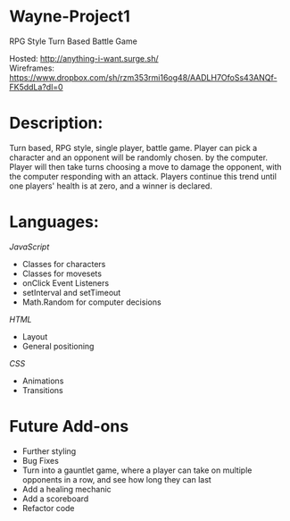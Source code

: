 # Wayne-Project1
RPG Style Turn Based Battle Game

Hosted: http://anything-i-want.surge.sh/
<br>
Wireframes: https://www.dropbox.com/sh/rzm353rmi16og48/AADLH7OfoSs43ANQf-FK5ddLa?dl=0

<h1>Description:</h1>
<p>Turn based, RPG style, single player, battle game. Player can pick a character and an opponent will be randomly chosen. by the computer. Player will then take turns choosing a move to damage the opponent, with the computer responding with an attack. Players continue this trend until one players' health is at zero, and a winner is declared.</p>
<h1>Languages:</h1>
<p><i>JavaScript</i></p>
<ul>
    <li>Classes for characters</li>
    <li>Classes for movesets</li>
    <li>onClick Event Listeners</li>
    <li>setInterval and setTimeout</li>
    <li>Math.Random for computer decisions</li>
</ul>
<p><i>HTML</i></p>
<ul>
    <li>Layout</li>
    <li>General positioning</li>
</ul>
<p><i>CSS</i></p>
<ul>
    <li>Animations</li>
    <li>Transitions</li>
</ul>

<h1>Future Add-ons</h1>
<ul>
    <li>Further styling</li>
    <li>Bug Fixes</li>
    <li>Turn into a gauntlet game, where a player can take on multiple opponents in a row, and see how long they can last</li>
    <li>Add a healing mechanic</li>
    <li>Add a scoreboard</li>
    <li>Refactor code</li>
</ul>